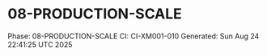# 08-PRODUCTION-SCALE
Phase: 08-PRODUCTION-SCALE
CI: CI-XM001-010
Generated: Sun Aug 24 22:41:25 UTC 2025
